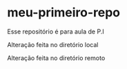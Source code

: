 # meu-primeiro-repo
Esse repositório é para aula de P.I

Alteração feita no diretório local

Alteração feita no diretório remoto
